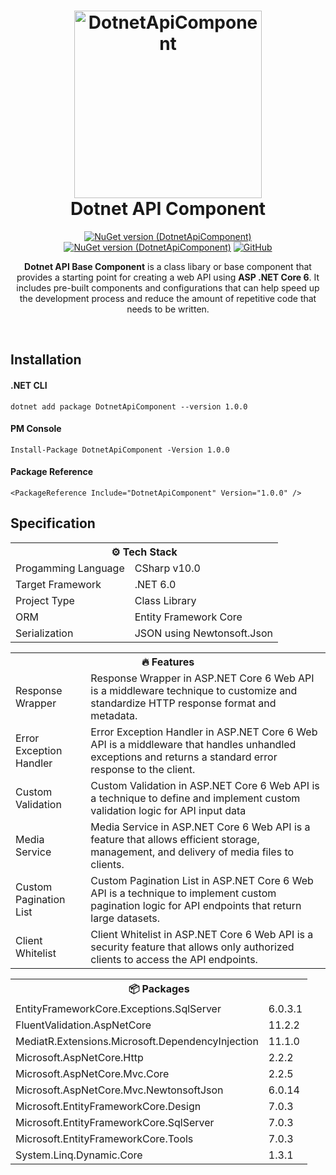 <h1 align="center">
    <a href="https://github.com/code-tesseract/dotnet-api-component">
        <img src="https://i.imgur.com/qSIOgVy.png" alt="DotnetApiComponent" width="300">
    </a>
  <br>
  <b>Dotnet API Component</b>
</h1>
<div align="center">

[![NuGet version (DotnetApiComponent)](https://img.shields.io/nuget/v/DotnetApiComponent.svg?style=for-the-badge&logo=nuget)](https://www.nuget.org/packages/DotnetApiComponent/)
[![NuGet version (DotnetApiComponent)](https://img.shields.io/nuget/dt/DotnetApiComponent.svg?style=for-the-badge&logo=nuget)](https://www.nuget.org/packages/DotnetApiComponent/)
[![GitHub](https://img.shields.io/github/license/code-tesseract/dotnet-api-component?style=for-the-badge&logo=opensourceinitiative&logoColor=fff)](./LICENSE)
</div>

<p align="center"> 
<b>Dotnet API Base Component</b> 
is a class libary or base component that provides a starting point for creating a web API using <b>ASP .NET Core 6</b>. 
It includes pre-built components and configurations that can help speed up the development process and reduce the amount of repetitive code that needs to be written.
</p>
<br>

## Installation

#### .NET CLI
`dotnet add package DotnetApiComponent --version 1.0.0`

#### PM Console
`Install-Package DotnetApiComponent -Version 1.0.0`

#### Package Reference
`<PackageReference Include="DotnetApiComponent" Version="1.0.0" />`

## Specification

<table>
<tr><th colspan="2">⚙️ Tech Stack</th></tr>
<tr><td>Progamming Language</td><td>CSharp v10.0</td></tr>
<tr><td>Target Framework</td><td>.NET 6.0</td></tr>
<tr><td>Project Type</td><td>Class Library</td></tr>
<tr><td>ORM</td><td>Entity Framework Core</td></tr>
<tr><td>Serialization</td><td>JSON using Newtonsoft.Json</td></tr>
</table>

<table>
<tr><th colspan="2">🔥 Features</th></tr>
<tr><td>Response Wrapper</td><td>Response Wrapper in ASP.NET Core 6 Web API is a middleware technique to customize and standardize HTTP response format and metadata.</td></tr>
<tr><td>Error Exception Handler</td><td>Error Exception Handler in ASP.NET Core 6 Web API is a middleware that handles unhandled exceptions and returns a standard error response to the client.</td></tr>
<tr><td>Custom Validation</td><td>Custom Validation in ASP.NET Core 6 Web API is a technique to define and implement custom validation logic for API input data</td></tr>
<tr><td>Media Service</td><td>Media Service in ASP.NET Core 6 Web API is a feature that allows efficient storage, management, and delivery of media files to clients.</td></tr>
<tr><td>Custom Pagination List</td><td>Custom Pagination List in ASP.NET Core 6 Web API is a technique to implement custom pagination logic for API endpoints that return large datasets.</td></tr>
<tr><td>Client Whitelist</td><td>Client Whitelist in ASP.NET Core 6 Web API is a security feature that allows only authorized clients to access the API endpoints.</td></tr>
</table>

<table>
<tr><th colspan="2">📦 Packages</th></tr>
<tr><td>EntityFrameworkCore.Exceptions.SqlServer</td><td>6.0.3.1</td></tr>
<tr><td>FluentValidation.AspNetCore</td><td>11.2.2</td></tr>
<tr><td>MediatR.Extensions.Microsoft.DependencyInjection</td><td>11.1.0</td></tr>
<tr><td>Microsoft.AspNetCore.Http</td><td>2.2.2</td></tr>
<tr><td>Microsoft.AspNetCore.Mvc.Core</td><td>2.2.5</td></tr>
<tr><td>Microsoft.AspNetCore.Mvc.NewtonsoftJson</td><td>6.0.14</td></tr>
<tr><td>Microsoft.EntityFrameworkCore.Design</td><td>7.0.3</td></tr>
<tr><td>Microsoft.EntityFrameworkCore.SqlServer</td><td>7.0.3</td></tr>
<tr><td>Microsoft.EntityFrameworkCore.Tools</td><td>7.0.3</td></tr>
<tr><td>System.Linq.Dynamic.Core</td><td>1.3.1</td></tr>
</table>